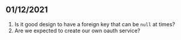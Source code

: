 ## 01/12/2021

1.  Is it good design to have a foreign key that can be `null` at times?
2.  Are we expected to create our own oauth service?
